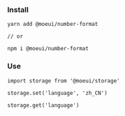 ### Install

    yarn add @moeui/number-format  

    // or 

    npm i @moeui/number-format
### Use

    import storage from '@moeui/storage'

    storage.set('language', 'zh_CN')

    storage.get('language')